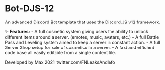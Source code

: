 # Bot-DJS-12
An advanced Discord Bot template that uses the Discord.JS v12 framework.

✨ **Features:**
    - A full cosmetic system giving users the ability to unlock different items around a server. (emotes, music, avatars, etc.)
    - A full Battle Pass and Leveling system aimed to keep a server in constant action.
    - A full Server Shop setup for sale of cosmetics in a server.
    - A fast and efficient code base all easily editable from a single content file.

Developed by Max 2021.
twitter.com/FNLeaksAndInfo
